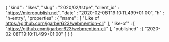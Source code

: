 {
  "kind" : "likes",
  "slug" : "2020/02/tstpe",
  "client_id" : "https://micropublish.net",
  "date" : "2020-02-08T19:10:11.499+01:00",
  "h" : "h-entry",
  "properties" : {
    "name" : [ "Like of https://github.com/jgarber623/webmention-cli" ],
    "like-of" : [ "https://github.com/jgarber623/webmention-cli" ],
    "published" : [ "2020-02-08T19:10:11.499+01:00" ]
  }
}
